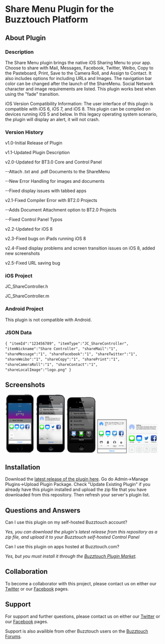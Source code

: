 # Share Menu Plugin for the Buzztouch Platform

## About Plugin
### Description
The Share Menu plugin brings the native iOS Sharing Menu to your app. Choose to share with Mail, Messages, Facebook, Twitter, Weibo, Copy to the Pasteboard, Print, Save to the Camera Roll, and Assign to Contact. It also includes options for including URLs and Images. The navigation bar color can be changed after the launch of the ShareMenu. Social Network character and image requirements are listed. This plugin works best when using the "fade" transition.

iOS Version Compatibility Information: The user interface of this plugin is compatible with iOS 6, iOS 7, and iOS 8. This plugin can be compiled on devices running iOS 5 and below. In this legacy operating system scenario, the plugin will display an alert, it will not crash.

### Version History
v1.0-Initial Release of Plugin

v1.1-Updated Plugin Description

v2.0-Updated for BT3.0 Core and Control Panel

--Attach .txt and .pdf Documents to the ShareMenu

--New Error Handling for images and documents

--Fixed display issues with tabbed apps

v2.1-Fixed Compiler Error with BT2.0 Projects

--Adds Document Attachment option to BT2.0 Projects

--Fixed Control Panel Typos

v2.2-Updated for iOS 8

v2.3-Fixed bugs on iPads running iOS 8

v2.4-Fixed display problems and screen transition issues on iOS 8, added new screenshots

v2.5-Fixed URL saving bug


### iOS Project
JC_ShareController.h

JC_ShareController.m

### Android Project
This plugin is not compatible with Android.

### JSON Data
`{
"itemId":"123456789",
"itemType":"JC_ShareController",
"itemNickname":"Share Controller",
"shareMail":"1", "shareMessage":"1",
"shareFacebook":"1",
"shareTwitter":"1",
"shareWeibo":"1",
"shareCopy":"1",
"sharePrint":"1",
"shareCameraRoll":"1",
"shareContact":"1",
"shareLocalImage":"logo.png"
}`

## Screenshots

<img src="screenshots/screen-1.png" width="19%"/>
<img src="screenshots/screen-2.png" width="19%"/>
<img src="screenshots/screen-3.png" width="19%"/>
<img src="screenshots/screen-4.png" width="19%"/>
<img src="screenshots/screen-5.png" width="19%"/>

## Installation
Download the [latest release of the plugin here](https://github.com/jakechasan/BT-Plugin-Share-Menu/releases). Go do Admin->Manage Plugins->Upload Plugin Package. Check "Update Existing Plugin" if you already have this plugin installed and upload the zip file that you have downloaded from this repository. Then refresh your server's plugin list.

## Questions and Answers
Can I use this plugin on my self-hosted Buzztouch account?

*Yes, you can download the plugin's latest release from this repository as a zip file, and upload it to your Buzztouch self-hosted Control Panel*

Can I use this plugin on apps hosted at Buzztouch.com?

*Yes, but you must install it through the [Buzztouch Plugin Market](http://www.buzztouch.com/plugins/plugin.php?pid=2C64C67C961948B1A03DBA0).*


## Collaboration
To become a collaborator with this project, please contact us on either our [Twitter](http://twitter.com/jakechasan) or our [Facebook](http://facebook.com/jakechasanapps) pages.


## Support
For support and further questions, please contact us on either our [Twitter](http://twitter.com/jakechasan) or our [Facebook](http://facebook.com/jakechasanapps) pages.

Support is also availible from other Buzztouch users on the [Buzztouch Forums](http://www.buzztouch.com/forum/).